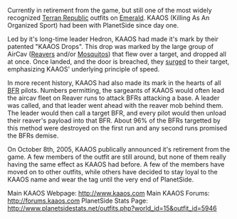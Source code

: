 Currently in retirement from the game, but still one of the most widely
recognized [Terran Republic](../../factions/Terran_Republic.md) outfits on
[Emerald](../servers/Emerald.md). KAAOS (Killing As An Organized Sport) had been
with PlanetSide since day one.

Led by it's long-time leader Hedron, KAAOS had made it's mark by their patented
"KAAOS Drops". This drop was marked by the large group of AirCav
([Reavers](../../vehicles/Reaver.md) and/or [Mosquitos](../../vehicles/Mosquito.md))
that flew over a target, and dropped all at once. Once landed, and the door is
breached, they [surged](../../implants/Surge.md) to their target, emphasizing
KAAOS' underlying principle of speed.

In more recent history, KAAOS had also made its mark in the hearts of all
[BFR](../../vehicles/BattleFrame_Robotics.md) pilots. Numbers permitting, the
sargeants of KAAOS would often lead the aircav fleet on Reaver runs to attack
BFRs attacking a base. A leader was called, and that leader went ahead with the
reaver mob behind them. The leader would then call a target BFR, and every pilot
would then unload their reaver's payload into that BFR. About 96% of the BFRs
targetted by this method were destroyed on the first run and any second runs
promised the BFRs demise.

On October 8th, 2005, KAAOS publically announced it's retirement from the game.
A few members of the outfit are still around, but none of them really having the
same effect as KAAOS had before. A few of the members have moved on to other
outfits, while others have decided to stay loyal to the KAAOS name and wear the
tag until the very end of PlanetSide.

Main KAAOS Webpage: <http://www.kaaos.com> Main KAAOS Forums:
<http://forums.kaaos.com> PlanetSide Stats Page:
<http://www.planetsidestats.net/outfits.php?world_id=15&outfit_id=5946>
